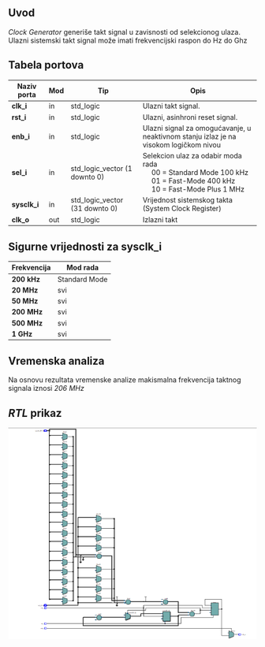 ## Uvod

_Clock Generator_ generiše takt signal u zavisnosti od selekcionog ulaza. Ulazni sistemski takt signal može imati frekvencijski raspon do Hz do Ghz

## Tabela portova

| Naziv porta      | Mod | Tip                                      | Opis                                                                                                                                              |
| ---------------- | --- | ---------------------------------------- | ------------------------------------------------------------------------------------------------------------------------------------------------- |
| **clk_i**      | in  | std_logic                              | Ulazni takt signal.                                                                                                                               |
| **rst_i**      | in  | std_logic                              | Ulazni, asinhroni reset signal.                                                                                                                   |
| **enb_i**      | in  | std_logic                              | Ulazni signal za omogućavanje, u neaktivnom stanju izlaz je na visokom logičkom nivou                                   |
| **sel_i**      | in  | std_logic_vector (1 downto 0)          | Selekcion ulaz za odabir moda rada <br/>&emsp; 00 = Standard Mode 100 kHz <br/> &emsp; 01 = Fast-Mode 400 kHz <br/> &emsp; 10 = Fast-Mode Plus 1 MHz|
| **sysclk_i**   | in  | std_logic_vector (31 downto 0)         | Vrijednost sistemskog takta (System Clock Register)|
| **clk_o**       | out  | std_logic | Izlazni takt |


## Sigurne vrijednosti za sysclk_i
| Frekvencija | Mod rada|
|-------------|---------|
| **200 kHz** | Standard Mode|
|**20 MHz**   | svi|
|**50 MHz**   | svi|
|**200 MHz**   | svi|
|**500 MHz**   | svi|
|**1 GHz**   | svi|

## Vremenska analiza
Na osnovu rezultata vremenske analize makismalna frekvencija taktnog signala iznosi _206 MHz_

## _RTL_ prikaz

![rtl_prikaz](Images/rtl_view.png)
